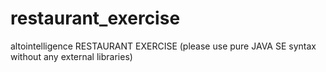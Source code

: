 # restaurant_exercise
altointelligence RESTAURANT EXERCISE (please use pure JAVA SE syntax without any external libraries)
